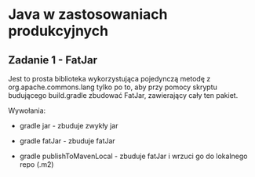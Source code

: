 # Java w zastosowaniach produkcyjnych

## Zadanie 1 - FatJar

Jest to prosta biblioteka wykorzystująca pojedynczą metodę z org.apache.commons.lang tylko po to,
aby przy pomocy skryptu budującego build.gradle zbudować FatJar, zawierający cały ten pakiet.

Wywołania:

- gradle jar - zbuduje zwykły jar

- gradle fatJar - zbuduje fatJar

- gradle publishToMavenLocal - zbuduje fatJar i wrzuci go do lokalnego repo (.m2)
